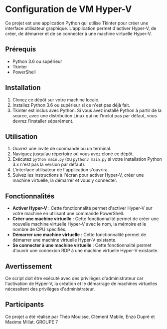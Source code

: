 # Configuration de VM Hyper-V

Ce projet est une application Python qui utilise Tkinter pour créer une interface utilisateur graphique. L'application permet d'activer Hyper-V, de créer, de démarrer et de se connecter à une machine virtuelle Hyper-V.

## Prérequis

- Python 3.6 ou supérieur
- Tkinter
- PowerShell

## Installation

1. Clonez ce dépôt sur votre machine locale.
2. Installez Python 3.6 ou supérieur si ce n'est pas déjà fait.
3. Tkinter est inclus avec Python. Si vous avez installé Python à partir de la source, avec une distribution Linux qui ne l'inclut pas par défaut, vous devrez l'installer séparément.

## Utilisation

1. Ouvrez une invite de commande ou un terminal.
2. Naviguez jusqu'au répertoire où vous avez cloné ce dépôt.
3. Exécutez `python main.py` (ou `python3 main.py` si votre installation Python 3.x n'est pas la version par défaut).
4. L'interface utilisateur de l'application s'ouvrira.
5. Suivez les instructions à l'écran pour activer Hyper-V, créer une machine virtuelle, la démarrer et vous y connecter.

## Fonctionnalités

- **Activer Hyper-V** : Cette fonctionnalité permet d'activer Hyper-V sur votre machine en utilisant une commande PowerShell.
- **Créer une machine virtuelle** : Cette fonctionnalité permet de créer une nouvelle machine virtuelle Hyper-V avec le nom, la mémoire et le nombre de CPU spécifiés.
- **Démarrer une machine virtuelle** : Cette fonctionnalité permet de démarrer une machine virtuelle Hyper-V existante.
- **Se connecter à une machine virtuelle** : Cette fonctionnalité permet d'ouvrir une connexion RDP à une machine virtuelle Hyper-V existante.

## Avertissement

Ce script doit être exécuté avec des privilèges d'administrateur car l'activation de Hyper-V, la création et le démarrage de machines virtuelles nécessitent des privilèges d'administrateur.

## Participants

Ce projet a été réalisé par Théo Mouisse, Clément Mabile, Enzo Dupré et Maxime Millat.
GROUPE 7
